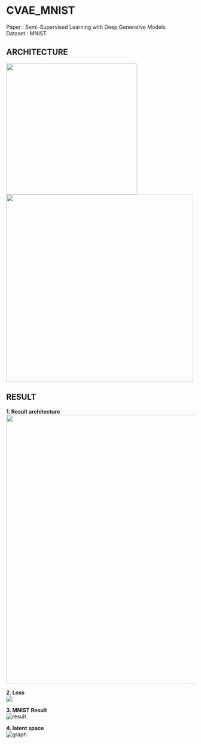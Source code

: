 # CVAE_MNIST

Paper   : Semi-Supervised Learning with Deep Generative Models  
Dataset : MNIST

ARCHITECTURE
-------------------------------------------------------------------
<div>
 <img width="350" src = "https://user-images.githubusercontent.com/19617361/39619985-9a761a40-4fc4-11e8-86e0-215a76007d49.png">
 <img width="500" src = "https://user-images.githubusercontent.com/19617361/39620423-13b02738-4fc6-11e8-90ce-7e8d197481e0.png">
</div>


RESULT
-------------------------------------------------------------------
**1. Result architecture**  
<img width="720" src = "https://user-images.githubusercontent.com/19617361/39620463-38c26dce-4fc6-11e8-94cc-3792ad018de4.png">  

**2. Loss**  
<img src = "https://user-images.githubusercontent.com/19617361/39620579-a8a976e6-4fc6-11e8-9f24-3f1a475eb20e.png">  

**3. MNIST Result**  
![result](https://user-images.githubusercontent.com/19617361/39620691-ef763afa-4fc6-11e8-84ee-72ca71dcb7f4.png)  

**4. latent space**  
![graph](https://user-images.githubusercontent.com/19617361/39620740-15dcfb02-4fc7-11e8-8bed-4deeb8ba3122.png)  
